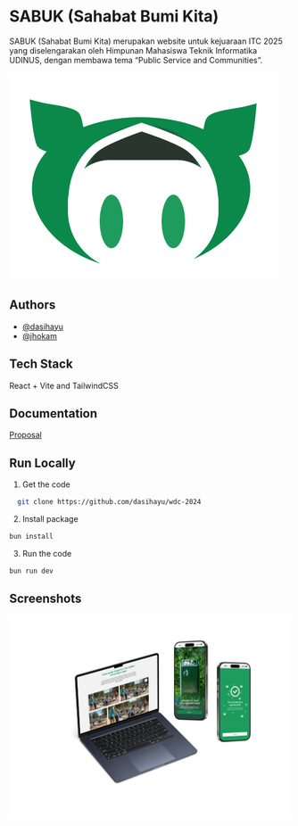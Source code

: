 # SABUK (Sahabat Bumi Kita)

SABUK (Sahabat Bumi Kita) merupakan website untuk kejuaraan ITC 2025 yang diselengarakan oleh Himpunan Mahasiswa Teknik Informatika UDINUS, dengan membawa tema “Public Service and Communities”.

![Logo SABUK](/public/logo.png)

## Authors

- [@dasihayu](https://github.com/dasihayu)
- [@jhokam](https://github.com/jhokam)

## Tech Stack

React + Vite and TailwindCSS

## Documentation

[Proposal](https://docs.google.com/document/d/1TnE0a2tmu5jVuetvIls5thq3dhv4zXZkPCzy25doLq0/edit?usp=sharing)

## Run Locally

1. Get the code

```bash
  git clone https://github.com/dasihayu/wdc-2024
```

2. Install package

```bash
bun install
```

3. Run the code

```bash
bun run dev
```

## Screenshots

![Mockup](/github/mockup.png)
